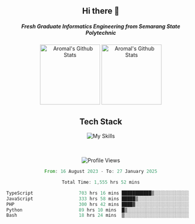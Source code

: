 <div align="center">
  <h2>Hi there 👋</h2>

  <h5>Fresh Graduate Informatics Engineering from Semarang State Polytechnic</h5>

  <img
    height="160"
    alt="Aromal's Github Stats"
    src="https://github-readme-stats.vercel.app/api?username=dafariski77&show_icons=true&theme=tokyonight&count_private=true"
  />
  <img
    alt="Aromal's Github Stats"
    height="160"
    src="https://github-readme-stats.vercel.app/api/top-langs/?username=dafariski77&layout=compact&theme=tokyonight"
  />

  <h2>Tech Stack</h2>
  
![My Skills](https://simpleskill.icons.workers.dev/svg?i=typescript,next.js,react,tailwindcss,shadcnui,reactquery,prisma,socketdotio,zod)

  <br /><br />
  <img src="https://komarev.com/ghpvc/?username=dafariski77&abbreviated=true" alt="Profile Views">
    
  <!--START_SECTION:waka-->

```rust
From: 16 August 2023 - To: 27 January 2025

Total Time: 1,555 hrs 52 mins

TypeScript                 703 hrs 16 mins ███████████▒░░░░░░░░░░░░░   44.76 %
JavaScript                 333 hrs 58 mins █████▒░░░░░░░░░░░░░░░░░░░   21.25 %
PHP                        300 hrs 42 mins ████▓░░░░░░░░░░░░░░░░░░░░   19.14 %
Python                     89 hrs 10 mins  █▒░░░░░░░░░░░░░░░░░░░░░░░   05.67 %
Bash                       18 hrs 24 mins  ▒░░░░░░░░░░░░░░░░░░░░░░░░   01.17 %
```

<!--END_SECTION:waka-->
</div>
